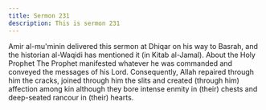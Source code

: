 ```yaml
---
title: Sermon 231
description: This is sermon 231
---
```


Amir al-mu'minin delivered this sermon at Dhiqar on his way to Basrah, and the
historian al-Waqidi has mentioned it (in Kitab al-Jamal).
About the Holy Prophet
The Prophet manifested whatever he was commanded and conveyed the messages of his
Lord. Consequently, Allah repaired through him the cracks, joined through him the slits and
created (through him) affection among kin although they bore intense enmity in (their) chests
and deep-seated rancour in (their) hearts.